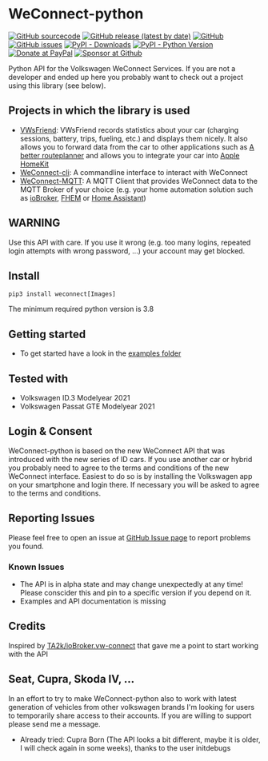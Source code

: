 

# WeConnect-python
[![GitHub sourcecode](https://img.shields.io/badge/Source-GitHub-green)](https://github.com/tillsteinbach/WeConnect-python/)
[![GitHub release (latest by date)](https://img.shields.io/github/v/release/tillsteinbach/WeConnect-python)](https://github.com/tillsteinbach/WeConnect-python/releases/latest)
[![GitHub](https://img.shields.io/github/license/tillsteinbach/WeConnect-python)](https://github.com/tillsteinbach/WeConnect-python/blob/master/LICENSE)
[![GitHub issues](https://img.shields.io/github/issues/tillsteinbach/WeConnect-python)](https://github.com/tillsteinbach/WeConnect-python/issues)
[![PyPI - Downloads](https://img.shields.io/pypi/dm/weconnect?label=PyPI%20Downloads)](https://pypi.org/project/weconnect/)
[![PyPI - Python Version](https://img.shields.io/pypi/pyversions/weconnect)](https://pypi.org/project/weconnect/)
[![Donate at PayPal](https://img.shields.io/badge/Donate-PayPal-2997d8)](https://www.paypal.com/donate?hosted_button_id=2BVFF5GJ9SXAJ)
[![Sponsor at Github](https://img.shields.io/badge/Sponsor-GitHub-28a745)](https://github.com/sponsors/tillsteinbach)

Python API for the Volkswagen WeConnect Services. If you are not a developer and ended up here you probably want to check out a project using this library (see below).

## Projects in which the library is used
- [VWsFriend](https://github.com/tillsteinbach/VWsFriend): VWsFriend records statistics about your car (charging sessions, battery, trips, fueling, etc.) and displays them nicely. It also allows you to forward data from the car to other applications such as [A better routeplanner](https://abetterrouteplanner.com/) and allows you to integrate your car into [Apple HomeKit](https://www.apple.com/ios/home/)
- [WeConnect-cli](https://github.com/tillsteinbach/WeConnect-cli): A commandline interface to interact with WeConnect
- [WeConnect-MQTT](https://github.com/tillsteinbach/WeConnect-mqtt): A MQTT Client that provides WeConnect data to the MQTT Broker of your choice (e.g. your home automation solution such as [ioBroker](https://www.iobroker.net), [FHEM](https://fhem.de) or [Home Assistant](https://www.home-assistant.io))

## WARNING
Use this API with care. If you use it wrong (e.g. too many logins, repeated login attempts with wrong password, ...) your account may get blocked.

## Install
```
pip3 install weconnect[Images]
```
The minimum required python version is 3.8

## Getting started
- To get started have a look in the [examples folder](https://github.com/tillsteinbach/WeConnect-python/tree/main/examples)

## Tested with
- Volkswagen ID.3 Modelyear 2021
- Volkswagen Passat GTE Modelyear 2021

## Login & Consent
WeConnect-python is based on the new WeConnect API that was introduced with the new series of ID cars. If you use another car or hybrid you probably need to agree to the terms and conditions of the new WeConnect interface. Easiest to do so is by installing the Volkswagen app on your smartphone and login there. If necessary you will be asked to agree to the terms and conditions.

## Reporting Issues
Please feel free to open an issue at [GitHub Issue page](https://github.com/tillsteinbach/WeConnect-python/issues) to report problems you found.

### Known Issues
- The API is in alpha state and may change unexpectedly at any time! Please conscider this and pin to a specific version if you depend on it.
- Examples and API documentation is missing

## Credits
Inspired by [TA2k/ioBroker.vw-connect](https://github.com/TA2k/ioBroker.vw-connect/) that gave me a point to start working with the API

## Seat, Cupra, Skoda IV, ...
In an effort to try to make WeConnect-python also to work with latest generation of vehicles from other volkswagen brands I'm looking for users to temporarily share access to their accounts. If you are willing to support please send me a message.
- Already tried: Cupra Born (The API looks a bit different, maybe it is older, I will check again in some weeks), thanks to the user initdebugs
